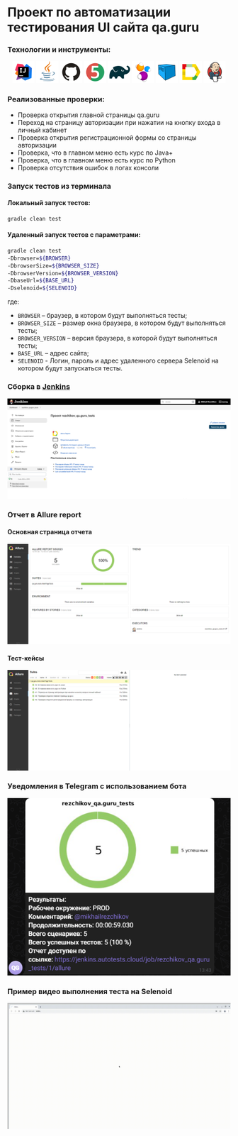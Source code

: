 # Проект по автоматизации тестирования UI сайта qa.guru

### Технологии и инструменты:
<p align="center">
<img src="images/logos/Intelij_IDEA.svg" width="50" height="50"  alt="IDEA"/>
<img src="images/logos/Java.svg" width="50" height="50"  alt="Java"/>
<img src="images/logos/Github.svg" width="50" height="50"  alt="Github"/>
<img src="images/logos/JUnit5.svg" width="50" height="50"  alt="JUnit 5"/>
<img src="images/logos/Gradle.svg" width="50" height="50"  alt="Gradle"/>
<img src="images/logos/Selenide.svg" width="50" height="50"  alt="Selenide"/>
<img src="images/logos/Selenoid.svg" width="50" height="50"  alt="Selenoid"/>
<img src="images/logos/Allure_Report.svg" width="50" height="50"  alt="Allure_Report"/>
<img src="images/logos/Jenkins.svg" width="50" height="50"  alt="Jenkins"/>
</p>

### Реализованные проверки:
* Проверка открытия главной страницы qa.guru
* Переход на страницу авторизации при нажатии на кнопку входа в личный кабинет
* Проверка открытия регистрационной формы со страницы авторизации
* Проверка, что в главном меню есть курс по Java+
* Проверка, что в главном меню есть курс по Python
* Проверка отсутствия ошибок в логах консоли

### Запуск тестов из терминала
#### Локальный запуск тестов:
```bash
gradle clean test
```

#### Удаленный запуск тестов с параметрами:

```bash
gradle clean test
-Dbrowser=${BROWSER}
-DbrowserSize=${BROWSER_SIZE}
-DbrowserVersion=${BROWSER_VERSION}
-DbaseUrl=${BASE_URL}
-Dselenoid=${SELENOID}
```
где: 

- <code>BROWSER</code> – браузер, в котором будут выполняться тесты;
- <code>BROWSER_SIZE</code> – размер окна браузера, в котором будут выполняться тесты;
- <code>BROWSER_VERSION</code> – версия браузера, в которой будут выполняться тесты;
- <code>BASE_URL</code> – адрес сайта;
- <code>SELENOID</code> - Логин, пароль и адрес удаленного сервера Selenoid на котором будут запускаться тесты.

### Сборка в [Jenkins](https://jenkins.autotests.cloud/job/rezchikov_qa.guru_tests)
<p align="center">
<img title="Jenkins Build" src="images/screens/Jenkins.png">
</p>

### Отчет в Allure report
#### Основная страница отчета
<p align="center">
<img title="Jenkins Build" src="images/screens/Allure-report.png">
</p>

#### Тест-кейсы
<p align="center">
<img title="Jenkins Build" src="images/screens/Allure-tests.png">
</p>

### Уведомления в Telegram с использованием бота
<p align="center">
<img title="Jenkins Build" src="images/screens/Telegram.png">
</p>

### Пример видео выполнения теста на Selenoid
<p align="center">
  <img title="Selenoid Video" src="images/screens/Video.gif">
</p>
